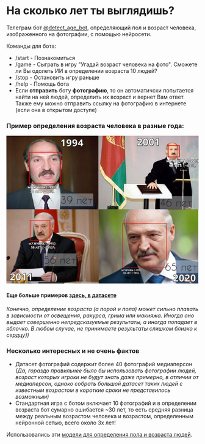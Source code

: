 # На сколько лет ты выглядишь?
Телеграм бот [@detect_age_bot](https://t.me/detect_age_bot "Телеграм"), определяющий пол и возраст человека, изображенного на фотографии, с помощью нейросети.

Команды для бота:
* /start - Познакомиться
* /game - Сыграть в игру "Угадай возраст человека на фото". Сможете ли Вы одолеть ИИ в определении возраста 10 людей? 
* /stop - Остановить игру раньше
* /help - Помощь бота
* Если **отправить** боту **фотографию**, то он автоматичски попытается найти на ней людей, определить их возраст и вернет Вам ответ. Также ему можно отправить ссылку на фотографию в интернете (если она в открытом доступе)

### Пример определения возраста человека в разные года:
![Пример](/example.jpg)
#### Еще больше примеров [здесь, в датасете](/dataset "Мой датасет")

*Конечно, определение возраста (а порой и пола) может сильно плавать в зависмости от освещения, ракурса, грима или макияжа. Иногда оно выдает совершенно непредсказуемые результаты, а иногда попадает в яблочко. В любом случае, не принимаете результаты слишком близко к сердцу))*

### Несколько интересных и не очень фактов
* Датасет фотографий содержит более 40 фотографий медиаперсон *(Да, гораздо правильнее было бы использовать фотографии людей, возраст которых игроки не будут знать даже примерно, в отличии от медиаперсон, однако собрать большой датасет таких людей с известным возрастом в короткие сроки не представилось возможным)*
* Стандартная игра с ботом включает 10 фотографий и в определении возраста бот сумарно ошибается ~30 лет, то есть средняя разница между реальным возрастом человека и возрастом, определенным нейронной сетью, всего около 3х лет!

Использовались эти [модели для определения пола и возраста людей](https://github.com/davisking/dlib-models "GitHub репозиторий"). 

